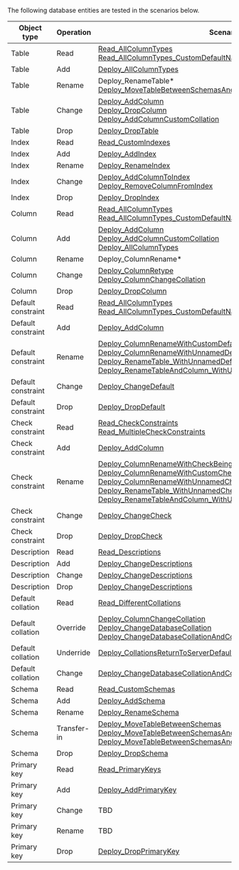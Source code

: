 The following database entities are tested in the scenarios below.

|Object type|Operation|Scenario|
|----|----|----|
|Table|Read|[Read_AllColumnTypes](Read_AllColumnTypes)<br />[Read_AllColumnTypes_CustomDefaultName](Read_AllColumnTypes_CustomDefaultName)|
|Table|Add|[Deploy_AllColumnTypes](Deploy_AllColumnTypes)|
|Table|Rename|Deploy_RenameTable*<br />[Deploy_MoveTableBetweenSchemasAndRenameTable](Deploy_MoveTableBetweenSchemasAndRenameTable)|
|Table|Change|[Deploy_AddColumn](Deploy_AddColumn)<br />[Deploy_DropColumn](Deploy_DropColumn)<br />[Deploy_AddColumnCustomCollation](Deploy_AddColumnCustomCollation)|
|Table|Drop|[Deploy_DropTable](Deploy_DropTable)|
|Index|Read|[Read_CustomIndexes](Read_CustomIndexes)|
|Index|Add|[Deploy_AddIndex](Deploy_AddIndex)|
|Index|Rename|[Deploy_RenameIndex](Deploy_RenameIndex)|
|Index|Change|[Deploy_AddColumnToIndex](Deploy_AddColumnToIndex)<br />[Deploy_RemoveColumnFromIndex](Deploy_RemoveColumnFromIndex)|
|Index|Drop|[Deploy_DropIndex](Deploy_DropIndex)|
|Column|Read|[Read_AllColumnTypes](Read_AllColumnTypes)<br />[Read_AllColumnTypes_CustomDefaultName](Read_AllColumnTypes_CustomDefaultName)|
|Column|Add|[Deploy_AddColumn](Deploy_AddColumn)<br />[Deploy_AddColumnCustomCollation](Deploy_AddColumnCustomCollation)<br />[Deploy_AllColumnTypes](Deploy_AllColumnTypes)|
|Column|Rename|Deploy_ColumnRename*|
|Column|Change|[Deploy_ColumnRetype](Deploy_ColumnRetype)<br />[Deploy_ColumnChangeCollation](Deploy_ColumnChangeCollation)|
|Column|Drop|[Deploy_DropColumn](Deploy_DropColumn)|
|Default constraint|Read|[Read_AllColumnTypes](Read_AllColumnTypes)<br />[Read_AllColumnTypes_CustomDefaultName](Read_AllColumnTypes_CustomDefaultName)|
|Default constraint|Add|[Deploy_AddColumn](Deploy_AddColumn)|
|Default constraint|Rename|[Deploy_ColumnRenameWithCustomDefaultNameBeingRemoved](Deploy_ColumnRenameWithCustomDefaultNameBeingRemoved)<br />[Deploy_ColumnRenameWithUnnamedDefault](Deploy_ColumnRenameWithUnnamedDefault)<br />[Deploy_RenameTable_WithUnnamedDefault](Deploy_RenameTable_WithUnnamedDefault)<br />[Deploy_RenameTableAndColumn_WithUnnamedDefaultAndUnnamedCheck](Deploy_RenameTableAndColumn_WithUnnamedDefaultAndUnnamedCheck)|
|Default constraint|Change|[Deploy_ChangeDefault](Deploy_ChangeDefault)|
|Default constraint|Drop|[Deploy_DropDefault](Deploy_DropDefault)|
|Check constraint|Read|[Read_CheckConstraints](Read_CheckConstraints)<br />[Read_MultipleCheckConstraints](Read_MultipleCheckConstraints)|
|Check constraint|Add|[Deploy_AddColumn](Deploy_AddColumn)|
|Check constraint|Rename|[Deploy_ColumnRenameWithCheckBeingRenamed](Deploy_ColumnRenameWithCheckBeingRenamed)<br />[Deploy_ColumnRenameWithCustomCheckNameBeingRemoved](Deploy_ColumnRenameWithCustomCheckNameBeingRemoved)<br />[Deploy_ColumnRenameWithUnnamedCheck](Deploy_ColumnRenameWithUnnamedCheck)<br />[Deploy_RenameTable_WithUnnamedCheck](Deploy_RenameTable_WithUnnamedCheck)<br /> [Deploy_RenameTableAndColumn_WithUnnamedDefaultAndUnnamedCheck](Deploy_RenameTableAndColumn_WithUnnamedDefaultAndUnnamedCheck) |
|Check constraint|Change|[Deploy_ChangeCheck](Deploy_ChangeCheck)|
|Check constraint|Drop|[Deploy_DropCheck](Deploy_DropCheck)|
|Description|Read|[Read_Descriptions](Read_Descriptions)|
|Description|Add|[Deploy_ChangeDescriptions](Deploy_ChangeDescriptions)|
|Description|Change|[Deploy_ChangeDescriptions](Deploy_ChangeDescriptions)|
|Description|Drop|[Deploy_ChangeDescriptions](Deploy_ChangeDescriptions)|
|Default collation|Read|[Read_DifferentCollations](Read_DifferentCollations)|
|Default collation|Override|[Deploy_ColumnChangeCollation](Deploy_ColumnChangeCollation)<br />[Deploy_ChangeDatabaseCollation](Deploy_ChangeDatabaseCollation)<br />[Deploy_ChangeDatabaseCollationAndColumnCollation](Deploy_ChangeDatabaseCollationAndColumnCollation)|
|Default collation|Underride|[Deploy_CollationsReturnToServerDefaults](Deploy_CollationsReturnToServerDefaults)|
|Default collation|Change|[Deploy_ChangeDatabaseCollationAndColumnCollation](Deploy_ChangeDatabaseCollationAndColumnCollation)|
|Schema|Read|[Read_CustomSchemas](Read_CustomSchemas)|
|Schema|Add|[Deploy_AddSchema](Deploy_AddSchema)|
|Schema|Rename|[Deploy_RenameSchema](Deploy_RenameSchema)|
|Schema|Transfer-in|[Deploy_MoveTableBetweenSchemas](Deploy_MoveTableBetweenSchemas)<br />[Deploy_MoveTableBetweenSchemasAndRenameTable](Deploy_MoveTableBetweenSchemasAndRenameTable)<br />[Deploy_MoveTableBetweenSchemasAndRenameCheckConstraint](Deploy_MoveTableBetweenSchemasAndRenameCheckConstraint)|
|Schema|Drop|[Deploy_DropSchema](Deploy_DropSchema)|
|Primary key|Read|[Read_PrimaryKeys](Read_PrimaryKeys)|
|Primary key|Add|[Deploy_AddPrimaryKey](Deploy_AddPrimaryKey)|
|Primary key|Change|TBD|
|Primary key|Rename|TBD|
|Primary key|Drop|[Deploy_DropPrimaryKey](Deploy_DropPrimaryKey)|